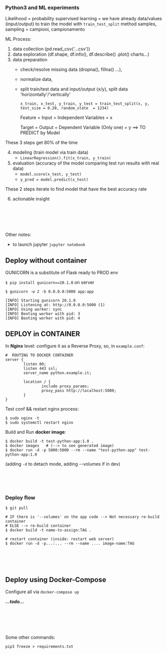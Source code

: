 ### Python3 and ML experiments

Likelihood = probability
supervised learning = we have already data/values (input/output) to train the model with `train_test_split` method
samples, sampling = campioni, campionamento

ML Process:

1. data collection (pd.read_csv('...csv'))
2. data exploration (df.shape, df.info(), df.describe() .plot() charts...)
3. data preparation 
   - check/resolve missing data (dropna(), fillna() ...), 
   - normalize data,
   - split train/test data and input/output (x/y), split data 'horizontally'/'vertically'

     `x_train, x_test, y_train, y_test = train_test_split(x, y, test_size = 0.20, random_state  = 1234)`

     Feature = Input = Independent Variables = x
     
     Target = Output = Dependent Variable (Only one) = y  ==> TO PREDICT by Model

These 3 steps get 80% of the time

4. modeling (train model via train data)
   - `LinearRegression().fit(x_train, y_train)`
5. evaluation (accuracy of the model comparing test run results with real data)
   - `model.score(x_test, y_test)`
   - `y_pred = model.predict(x_test)`

These 2 steps iterate to find model that have the best accuracy rate

6. actionable insight



<br><br><br><br>


Other notes:
- to launch jupyter `jupyter notebook`




## Deploy without container
GUNICORN is a substitute of Flask ready to PROD env

`$ pip install gunicorn==20.1.0`  on server


```
$ gunicorn -w 2 -b 0.0.0.0:5000 app:app

[INFO] Starting gunicorn 20.1.0
[INFO] Listening at: http://0.0.0.0:5000 (1)
[INFO] Using worker: sync
[INFO] Booting worker with pid: 3
[INFO] Booting worker with pid: 4
```

## DEPLOY in CONTAINER

In **Nginx** level: configure it as a Reverse Proxy, so, in `example.conf`:
```
#  ROUTING TO DOCKER CONTAINER
server {
        listen 80;
        listen 443 ssl;
        server_name python.example.it;
        
        location / {
                include proxy_params;
                proxy_pass http://localhost:5000;
        }
}
```

Test conf && restart nginx process: 
```
$ sudo nginx -t 
$ sudo systemctl restart nginx
```

Build and Run **docker image**:
```
$ docker build -t test-python-app:1.0 .
$ docker images   # (--> to see generated image)
$ docker run -d -p 5000:5000 --rm --name "test-python-app" test-python-app:1.0
```
(adding `-d` to detach mode, adding --volumes if in dev)

<br><br><br>

### Deploy flow
```
$ git pull

# IF there is '--volumes' on the app code --> Not necessary re-build container
# ELSE --> re-build container
$ docker build -t name-to-assign:TAG .

# restart container (inside: restart web server)
$ docker run -d -p...:... --rm --name .... image-name:TAG
```

<br><br><br>

## Deploy using Docker-Compose
Configure all via `docker-compose up`

***...todo...***


<br><br><br><br>

Some other commands:

`pip3 freeze > requirements.txt`


